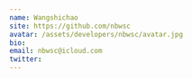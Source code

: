 ```yaml
---
name: Wangshichao
site: https://github.com/nbwsc
avatar: /assets/developers/nbwsc/avatar.jpg
bio: 
email: nbwsc@icloud.com
twitter: 
---
```

